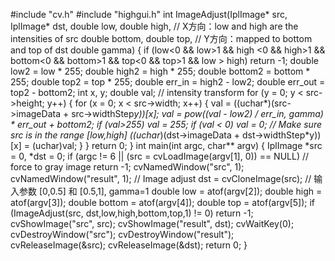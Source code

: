#include "cv.h"
#include "highgui.h"
int ImageAdjust(IplImage* src, IplImage* dst,
double low, double high,   // X方向：low and high are the intensities of src
double bottom, double top, // Y方向：mapped to bottom and top of dst
double gamma)
{
	if (low<0 && low>1 && high <0 && high>1 &&
		bottom<0 && bottom>1 && top<0 && top>1 && low > high)
		return -1;
	double low2 = low * 255;
	double high2 = high * 255;
	double bottom2 = bottom * 255;
	double top2 = top * 255;
	double err_in = high2 - low2;
	double err_out = top2 - bottom2;
	int x, y;
	double val;
	// intensity transform
	for (y = 0; y < src->height; y++)
	{
		for (x = 0; x < src->width; x++)
		{
			val = ((uchar*)(src->imageData + src->widthStep*y))[x];
			val = pow((val - low2) / err_in, gamma) * err_out + bottom2;
			if (val>255) val = 255; if (val < 0) val = 0; // Make sure src is in the range [low,high]
			((uchar*)(dst->imageData + dst->widthStep*y))[x] = (uchar)val;
		}
	}
	return 0;
}
int main(int argc, char** argv)
{
	IplImage *src = 0, *dst = 0;
	if (argc != 6 || (src = cvLoadImage(argv[1], 0)) == NULL)  // force to gray image
		return -1;
	cvNamedWindow("src", 1);
	cvNamedWindow("result", 1);
	// Image adjust
	dst = cvCloneImage(src);
	// 输入参数 [0,0.5] 和 [0.5,1], gamma=1
	double low = atof(argv[2]);
	double high = atof(argv[3]);
	double bottom = atof(argv[4]);
	double top = atof(argv[5]);
	if (ImageAdjust(src, dst,low,high,bottom,top,1) != 0) return -1;
	cvShowImage("src", src);
	cvShowImage("result", dst);
	cvWaitKey(0);
	cvDestroyWindow("src");
	cvDestroyWindow("result");
	cvReleaseImage(&src);
	cvReleaseImage(&dst);
	return 0;
}
